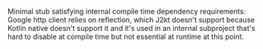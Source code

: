 Minimal stub satisfying internal compile time dependency requirements:
Google http client relies on reflection, which J2kt doesn't support because
Kotlin native doesn't support it and it's used in an internal subproject
that's hard to disable at compile time but not essential at runtime at this
point.